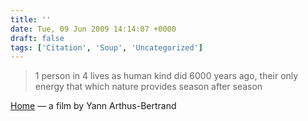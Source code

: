 ```yaml
---
title: ''
date: Tue, 09 Jun 2009 14:14:07 +0000
draft: false
tags: ['Citation', 'Soup', 'Uncategorized']
---
```


> 1 person in 4 lives as human kind did 6000 years ago, their only energy that which nature provides season after season

[Home](http://bit.ly/dGGwK) — a film by Yann Arthus-Bertrand